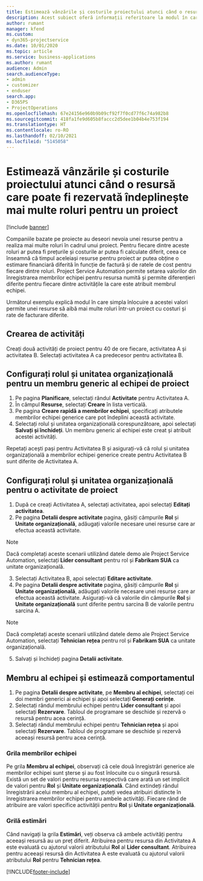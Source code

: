 ```yaml
---
title: Estimează vânzările și costurile proiectului atunci când o resursă care poate fi rezervată îndeplinește mai multe roluri pentru un proiect
description: Acest subiect oferă informații referitoare la modul în care pot fi utilizate dimensiunile de stabilire a prețurilor pentru a sprijini estimarea prețurilor și a costurilor pentru o resursă care îndeplinește mai multe roluri în cadrul unui proiect.
author: rumant
manager: kfend
ms.custom:
- dyn365-projectservice
ms.date: 10/01/2020
ms.topic: article
ms.service: business-applications
ms.author: rumant
audience: Admin
search.audienceType:
- admin
- customizer
- enduser
search.app:
- D365PS
- ProjectOperations
ms.openlocfilehash: 67e24156e960b9b09cf92f7f0cd77f6c74a982b8
ms.sourcegitcommit: 418fa1fe9d605b8faccc2d5dee1b04b4e753f194
ms.translationtype: HT
ms.contentlocale: ro-RO
ms.lasthandoff: 02/10/2021
ms.locfileid: "5145058"
---
```

# <a name="estimate-project-sales-and-costs-when-a-bookable-resource-fills-multiple-roles-for-a-project"></a>Estimează vânzările și costurile proiectului atunci când o resursă care poate fi rezervată îndeplinește mai multe roluri pentru un proiect 

[!include [banner](../includes/psa-now-project-operations.md)]

Companiile bazate pe proiecte au deseori nevoia unei resurse pentru a realiza mai multe roluri în cadrul unui proiect. Pentru fiecare dintre aceste roluri ar putea fi prețurile și costurile ar putea fi calculate diferit, ceea ce înseamnă că timpul aceleiași resurse pentru proiect ar putea obține o estimare financiară diferită în funcție de factură și de ratele de cost pentru fiecare dintre roluri. Project Service Automation permite setarea valorilor din înregistrarea membrilor echipei pentru resursa numită și permite diferențieri diferite pentru fiecare dintre activitățile la care este atribuit membrul echipei.

Următorul exemplu explică modul în care simpla înlocuire a acestei valori permite unei resurse să aibă mai multe roluri într-un proiect cu costuri și rate de facturare diferite.

## <a name="create-tasks"></a>Crearea de activități
Creați două activități de proiect pentru 40 de ore fiecare, activitatea A și activitatea B. Selectați activitatea A ca predecesor pentru activitatea B.

## <a name="set-up-role-and-organization-unit-for-a-generic-project-team-member"></a>Configurați rolul și unitatea organizațională pentru un membru generic al echipei de proiect

1. Pe pagina **Planificare**, selectați rândul **Activitate** pentru Activitatea A. 
2. În câmpul **Resurse**, selectați **Creare** în lista verticală.
3. Pe pagina **Creare rapidă a membrilor echipei**, specificați atributele membrilor echipei generice care pot îndeplini această activitate.
4. Selectați rolul și unitatea organizațională corespunzătoare, apoi selectați **Salvați și închideți**. Un membru generic al echipei este creat și atribuit acestei activități. 

Repetați acești pași pentru Activitatea B și asigurați-vă că rolul și unitatea organizațională a membrilor echipei generice create pentru Activitatea B sunt diferite de Activitatea A. 

## <a name="set-up-role-and-organization-unit-for-a-project-task"></a>Configurați rolul și unitatea organizațională pentru o activitate de proiect

1. După ce creați Activitatea A, selectați activitatea, apoi selectați **Editați activitatea**.
2. Pe pagina **Detalii despre activitate** pagina, găsiți câmpurile **Rol** și **Unitate organizațională**, adăugați valorile necesare unei resurse care ar efectua această activitate. 

  > [!NOTE]
  > Dacă completați aceste scenarii utilizând datele demo ale Project Service Automation, selectați **Lider consultant** pentru rol și **Fabrikam SUA** ca unitate organizațională.

3. Selectați Activitatea B, apoi selectați **Editare activitate**.
4. Pe pagina **Detalii despre activitate** pagina, găsiți câmpurile **Rol** și **Unitate organizațională**, adăugați valorile necesare unei resurse care ar efectua această activitate. Asigurați-vă că valorile din câmpurile **Rol** și **Unitate organizațională** sunt diferite pentru sarcina B de valorile pentru sarcina A. 

  > [!NOTE]
  > Dacă completați aceste scenarii utilizând datele demo ale Project Service Automation, selectați **Tehnician rețea** pentru rol și **Fabrikam SUA** ca unitate organizațională.

5. Salvați și închideți pagina **Detalii activitate**. 

## <a name="team-member-and-estimates-behavior"></a>Membru al echipei și estimează comportamentul 

1. Pe pagina **Detalii despre activitate**, pe **Membru al echipei**, selectați cei doi membri generici ai echipei și apoi selectați **Generați cerințe**. 
2. Selectați rândul membrului echipei pentru **Lider consultant** și apoi selectați **Rezervare**. Tabloul de programare se deschide și rezervă o resursă pentru acea cerință.
3. Selectați rândul membrului echipei pentru **Tehnician rețea** și apoi selectați **Rezervare**. Tabloul de programare se deschide și rezervă aceeași resursă pentru acea cerință.

### <a name="team-member-grid"></a>Grila membrilor echipei 
Pe grila **Membru al echipei**, observați că cele două înregistrări generice ale membrilor echipei sunt șterse și au fost înlocuite cu o singură resursă. Există un set de valori pentru resursa respectivă care arată un set implicit de valori pentru **Rol** și **Unitate organizațională**.
Când extindeți rândul înregistrării acelui membru al echipei, puteți vedea atribuiri distincte în înregistrarea membrilor echipei pentru ambele activități. Fiecare rând de atribuire are valori specifice activității pentru **Rol** și **Unitate organizațională**. 

### <a name="estimates-grid"></a>Grilă estimări 
Când navigați la grila **Estimări**, veți observa că ambele activități pentru aceeași resursă au un preț diferit.
Atribuirea pentru resursa din Activitatea A este evaluată cu ajutorul valorii atributului **Rol** al **Lider consultant**. Atribuirea pentru aceeași resursă din Activitatea A este evaluată cu ajutorul valorii atributului **Rol** pentru **Tehnician rețea**.



[!INCLUDE[footer-include](../includes/footer-banner.md)]